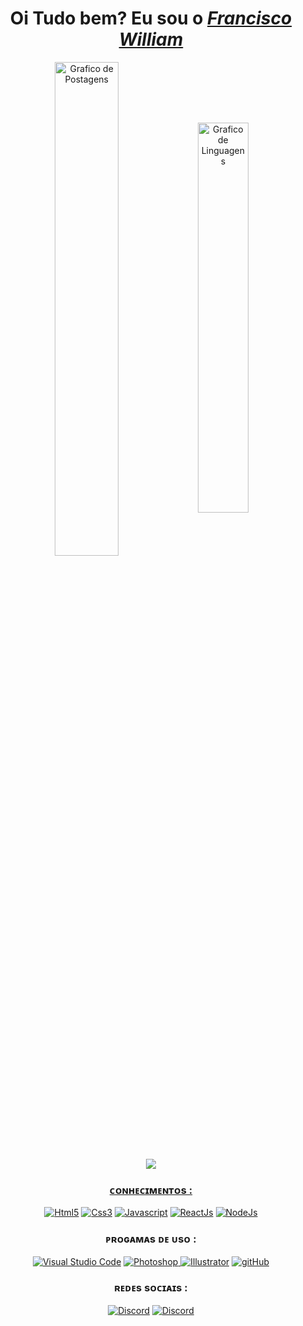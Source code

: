 <div>
  <h1 align="center">Oi Tudo bem? Eu sou o <a href="https://www.linkedin.com/in/edududuribeiro/"><i>Francisco William </i></a> </h1>
  <div align="center">
  <img width="45%"  valign="middle" src="https://github-readme-stats.vercel.app/api?username=fwoliveira&show_icons=true&custom_title=&title_color=ffffff&bg_color=00000000&text_color=11bbb2&count_private=true&icon_color=ffffff&border_color=00000000" alt="Grafico de Postagens"/>
    <img width="40%"  valign="middle" src="https://github-readme-stats.vercel.app/api/top-langs/?username=fwoliveira&layout=compact&title_color=ffffff&bg_color=00000000&text_color=11bbb2&count_private=true&icon_color=11bbb2&border_color=00000000&show_icons=true&custom_title=Linguagens mais desenvolvidas" alt="Grafico de Linguagens"/>

<div align="center"><img src="https://discord.c99.nl/widget/theme-4/908158924258152478.png"/> <a href="https://discord.gg/exX6rNenXq" ></div>
    
<h3 align="center">ᴄᴏɴʜᴇᴄɪᴍᴇɴᴛᴏs :</h3>
 <div align="center" >
    <a align="center" href="https://pt.wikipedia.org/wiki/HTML5"> <img alt="Html5" src="https://img.icons8.com/ios/40/000000/E65100/html.png"/></a>
    <a href="https://pt.wikipedia.org/wiki/CSS3"> <img alt="Css3" src="https://img.icons8.com/ios/40/000000/0277BD/css.png"/></a>
    <a href="https://pt.wikipedia.org/wiki/JavaScript"> <img alt="Javascript" src="https://img.icons8.com/ios/40/000000/F1C40F/javascript--v1.png"/></a>
    <a href="https://pt.wikipedia.org/wiki/React_(JavaScript)"> <img alt="ReactJs" src="https://img.icons8.com/ios/40/000000/00D7FE/react-native--v1.png"/></a>
    <a href="https://pt.wikipedia.org/wiki/Node.js"> <img alt="NodeJs" src="https://img.icons8.com/small/40/000000/539e43/nodejs.png"/></a>    
   </div> 
    
    
    
    
 <div></div>   
    
<h3 align="center"> ᴘʀᴏɢᴀᴍᴀs ᴅᴇ ᴜsᴏ :</h3>
<div align="center">
<a href="https://pt.wikipedia.org/wiki/Visual_Studio_Code"> <img alt="Visual Studio Code" src="https://img.icons8.com/fluency/40/000000/visual-studio-code-2019.png"/></a>
<a href="https://pt.wikipedia.org/wiki/Adobe_Photoshop"> <img alt="Photoshop" src="https://img.icons8.com/ios/40/000000/1c9cff/adobe-photoshop--v1.png"/>   
<a href="https://pt.wikipedia.org/wiki/Adobe_Illustrator"> <img alt="Illustrator" src="https://img.icons8.com/ios/40/000000/fe9900/adobe-illustrator--v1.png"/></a>
<a href="https://pt.wikipedia.org/wiki/GitHub"> <img alt="gitHub" src="https://img.icons8.com/ios/40/000000/f05133/git.png"/></a>
</div>
 

 
<h3 align="center">ʀᴇᴅᴇs sᴏᴄɪᴀɪs :</h3>  
 <div align="center">   
<a href="https://discord.gg/exX6rNenXq"> <img alt="Discord" src="https://img.icons8.com/ios/40/000000/5164f6/discord-logo--v1.pn"/></a>
<a href="https://www.instagram.com/william_llima0/"> <img alt="Discord" src="https://img.icons8.com/ios/40/000000/ed006d/instagram-new--v1.png"/></a>    
 </div>   
    
<!-- Edição de Perfil FIM -->


